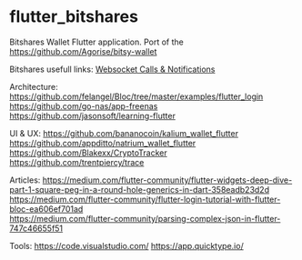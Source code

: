 # flutter_bitshares

Bitshares Wallet Flutter application.
Port of the https://github.com/Agorise/bitsy-wallet

Bitshares usefull links:
<a href="http://docs.bitshares.org/api/websocket.html">Websocket Calls & Notifications</a>

Architecture:
https://github.com/felangel/Bloc/tree/master/examples/flutter_login
https://github.com/go-nas/app-freenas
https://github.com/jasonsoft/learning-flutter

UI & UX:
https://github.com/bananocoin/kalium_wallet_flutter
https://github.com/appditto/natrium_wallet_flutter
https://github.com/Blakexx/CryptoTracker
https://github.com/trentpiercy/trace

Articles:
https://medium.com/flutter-community/flutter-widgets-deep-dive-part-1-square-peg-in-a-round-hole-generics-in-dart-358eadb23d2d
https://medium.com/flutter-community/flutter-login-tutorial-with-flutter-bloc-ea606ef701ad  
https://medium.com/flutter-community/parsing-complex-json-in-flutter-747c46655f51

Tools:
https://code.visualstudio.com/
https://app.quicktype.io/

